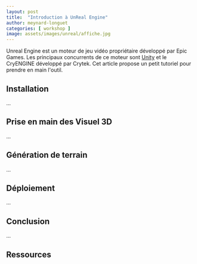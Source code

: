 ```yaml
---
layout: post
title:  "Introduction à UnReal Engine"
author: meynard-longuet
categories: [ workshop ]
image: assets/images/unreal/affiche.jpg
---
```


Unreal Engine est un moteur de jeu vidéo propriétaire développé par Epic Games. Les principaux concurrents de ce moteur sont [Unity][1] et le CryENGINE développé par Crytek.
Cet article propose un petit tutoriel pour prendre en main l'outil.

## Installation

...

## Prise en main des Visuel 3D

...

## Génération de terrain

...

## Déploiement

...

## Conclusion

...

## Ressources

[1]: https://unity.com


